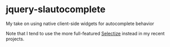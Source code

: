 # jquery-slautocomplete

My take on using native client-side widgets for autocomplete behavior

Note that I tend to use the more full-featured [Selectize](https://github.com/selectize/selectize.js) instead in my recent projects.